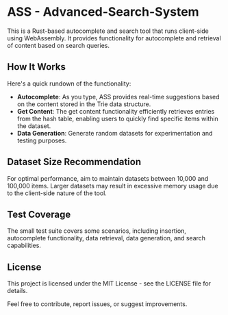 # ASS - Advanced-Search-System

This is a Rust-based autocomplete and search tool that runs client-side using WebAssembly. It provides functionality for autocomplete and retrieval of content based on search queries.

## How It Works

Here's a quick rundown of the functionality:

- **Autocomplete**: As you type, ASS provides real-time suggestions based on the content stored in the Trie data structure.
- **Get Content**: The get content functionality efficiently retrieves entries from the hash table, enabling users to quickly find specific items within the dataset.
- **Data Generation**: Generate random datasets for experimentation and testing purposes.

## Dataset Size Recommendation

For optimal performance, aim to maintain datasets between 10,000 and 100,000 items. Larger datasets may result in excessive memory usage due to the client-side nature of the tool.

## Test Coverage

The small test suite covers some scenarios, including insertion, autocomplete functionality, data retrieval, data generation, and search capabilities.

## License

This project is licensed under the MIT License - see the LICENSE file for details.

Feel free to contribute, report issues, or suggest improvements.
